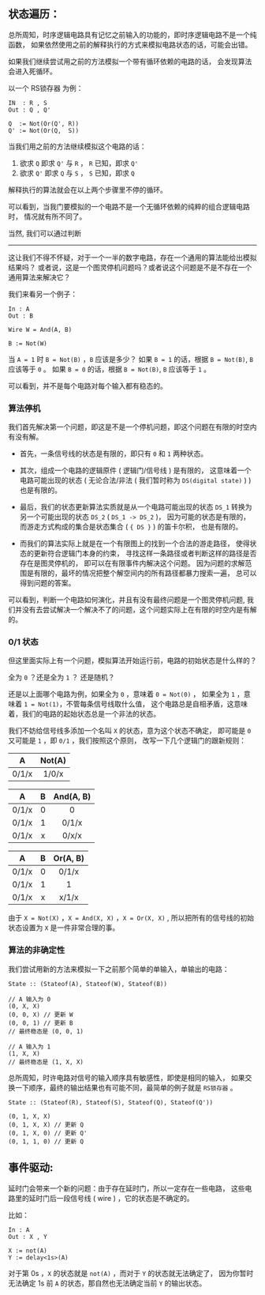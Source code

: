 ## 状态遍历：

总所周知，时序逻辑电路具有记忆之前输入的功能的，即时序逻辑电路不是一个纯函数，
如果依然使用之前的解释执行的方式来模拟电路状态的话，可能会出错。

如果我们继续尝试用之前的方法模拟一个带有循环依赖的电路的话，
会发现算法会进入死循环。

以一个 RS锁存器 为例：

```
IN  : R , S
Out : Q , Q'

Q  := Not(Or(Q', R))
Q' := Not(Or(Q,  S))
```

当我们用之前的方法继续模拟这个电路的话：

1. 欲求 `Q` 即求 `Q'` 与 `R` ， `R` 已知，即求 `Q'`
2. 欲求 `Q'` 即求 `Q` 与 `S` ， `S` 已知，即求 `Q`

解释执行的算法就会在以上两个步骤里不停的循环。

可以看到，当我门要模拟的一个电路不是一个无循环依赖的纯粹的组合逻辑电路时，
情况就有所不同了。

当然, 我们可以通过判断

---

这让我们不得不怀疑，对于一个一半的数字电路，存在一个通用的算法能给出模拟结果吗？
或者说，这是一个图灵停机问题吗？或者说这个问题是不是不存在一个通用算法来解决它？

我们来看另一个例子：

```
In : A
Out : B

Wire W = And(A, B)

B := Not(W)
```

当 `A = 1` 时 `B = Not(B)` ，`B` 应该是多少？
如果 `B = 1` 的话，根据 `B = Not(B)`, `B` 应该等于 `0` 。
如果 `B = 0` 的话，根据 `B = Not(B)`, `B` 应该等于 `1` 。

可以看到，并不是每个电路对每个输入都有稳态的。

### 算法停机

我们首先解决第一个问题，即这是不是一个停机问题，即这个问题在有限的时空内有没有解。

- 首先，一条信号线的状态是有限的，即只有 `0` 和 `1` 两种状态。

- 其次，组成一个电路的逻辑原件 ( 逻辑门/信号线 ) 是有限的，
这意味着一个电路可能出现的状态
( 无论合法/非法 ( 我们暂时称为 `DS(digital state)` ) )
也是有限的。

- 最后，我们的状态更新算法实质就是从一个电路可能出现的状态 `DS_1`
转换为另一个可能出现的状态 `DS_2` ( `DS_1 -> DS_2` )，
因为可能的状态是有限的，而游走方式构成的集合是状态集合 ( `{ DS }` ) 的笛卡尔积，
也是有限的。

- 而我们的算法实际上就是在一个有限图上的找到一个合法的游走路径，
使得状态的更新符合逻辑门本身的约束，
寻找这样一条路径或者判断这样的路径是否存在是图灵停机的，
即可以在有限事件内解决这个问题。
因为问题的求解范围是有限的，最坏的情况把整个解空间内的所有路径都暴力搜索一遍，
总可以得到问题的答案。

可以看到，判断一个电路如何演化，并且有没有最终问题是一个图灵停机问题,
我们并没有去尝试解决一个解决不了的问题，这个问题实际上在有限的时空内是有解的。

### 0/1 状态

但这里面实际上有一个问题，模拟算法开始运行前，电路的初始状态是什么样的？

全为 `0` ？还是全为 `1` ？ 还是随机？

还是以上面哪个电路为例，如果全为 `0` ，意味着 ` 0 = Not(0) ` ，
如果全为 `1` ，意味着 ` 1 = Not(1) `，不管每条信号线取什么值，
这个电路总是自相矛盾，这意味着，我们的电路的起始状态总是一个非法的状态。

我们不妨给信号线多添加一个名叫 `X` 的状态，意为这个状态不确定，
即可能是 `0` 又可能是 `1` ，即 `0/1` ，我们按照这个原则，
改写一下几个逻辑门的跟新规则：

|   A   | Not(A) |
| :---: | :----: |
| 0/1/x | 1/0/x  |

|   A   |   B   | And(A, B) |
| :---: | :---: | :-------: |
| 0/1/x |   0   |     0     |
| 0/1/x |   1   |   0/1/x   |
| 0/1/x |   x   |   0/x/x   |

|   A   |   B   | Or(A, B) |
| :---: | :---: | :------: |
| 0/1/x |   0   |  0/1/x   |
| 0/1/x |   1   |    1     |
| 0/1/x |   x   |  x/1/x   |

由于 `X = Not(X)` ，`X = And(X, X)` ，`X = Or(X, X)` ,
所以把所有的信号线的初始状态设置为 `X` 是一件非常合理的事。

### 算法的非确定性

我们尝试用新的方法来模拟一下之前那个简单的单输入，单输出的电路：

```
State :: (Stateof(A), Stateof(W), Stateof(B))

// A 输入为 0
(0, X, X)
(0, 0, X) // 更新 W
(0, 0, 1) // 更新 B
// 最终稳态是 (0, 0, 1)

// A 输入为 1
(1, X, X)
// 最终稳态是 (1, X, X)
```

总所周知，时许电路对信号的输入顺序具有敏感性，即使是相同的输入，
如果交换一下顺序，最终的输出结果也有可能不同，最简单的例子就是 `RS锁存器` 。

```
State :: (Stateof(R), Stateof(S), Stateof(Q), Stateof(Q'))

(0, 1, X, X)
(0, 1, X, X) // 更新 Q
(0, 1, X, 0) // 更新 Q'
(0, 1, 1, 0) // 更新 Q
```

## 事件驱动:

延时门会带来一个新的问题：由于存在延时门，所以一定存在一些电路，
这些电路里的延时门后一段信号线 ( wire ) ，它的状态是不确定的。

比如：

```
In : A
Out : X , Y

X := not(A)
Y := delay<1s>(A)

```

对于第 0s ，`X` 的状态就是 `not(A)` ，而对于 `Y` 的状态就无法确定了，
因为你暂时无法确定 1s 前 `A` 的状态，那自然也无法确定当前 `Y` 的输出状态。
